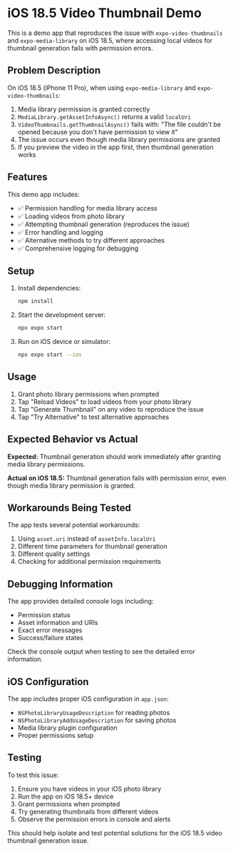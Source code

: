 # iOS 18.5 Video Thumbnail Demo

This is a demo app that reproduces the issue with `expo-video-thumbnails` and `expo-media-library` on iOS 18.5, where accessing local videos for thumbnail generation fails with permission errors.

## Problem Description

On iOS 18.5 (iPhone 11 Pro), when using `expo-media-library` and `expo-video-thumbnails`:

1. Media library permission is granted correctly
2. `MediaLibrary.getAssetInfoAsync()` returns a valid `localUri` 
3. `VideoThumbnails.getThumbnailAsync()` fails with: "The file couldn't be opened because you don't have permission to view it"
4. The issue occurs even though media library permissions are granted
5. If you preview the video in the app first, then thumbnail generation works

## Features

This demo app includes:

- ✅ Permission handling for media library access
- ✅ Loading videos from photo library  
- ✅ Attempting thumbnail generation (reproduces the issue)
- ✅ Error handling and logging
- ✅ Alternative methods to try different approaches
- ✅ Comprehensive logging for debugging

## Setup

1. Install dependencies:
   ```bash
   npm install
   ```

2. Start the development server:
   ```bash
   npx expo start
   ```

3. Run on iOS device or simulator:
   ```bash
   npx expo start --ios
   ```

## Usage

1. Grant photo library permissions when prompted
2. Tap "Reload Videos" to load videos from your photo library
3. Tap "Generate Thumbnail" on any video to reproduce the issue
4. Tap "Try Alternative" to test alternative approaches

## Expected Behavior vs Actual

**Expected:** Thumbnail generation should work immediately after granting media library permissions.

**Actual on iOS 18.5:** Thumbnail generation fails with permission error, even though media library permission is granted.

## Workarounds Being Tested

The app tests several potential workarounds:

1. Using `asset.uri` instead of `assetInfo.localUri`
2. Different time parameters for thumbnail generation
3. Different quality settings
4. Checking for additional permission requirements

## Debugging Information

The app provides detailed console logs including:

- Permission status
- Asset information and URIs
- Exact error messages
- Success/failure states

Check the console output when testing to see the detailed error information.

## iOS Configuration

The app includes proper iOS configuration in `app.json`:

- `NSPhotoLibraryUsageDescription` for reading photos
- `NSPhotoLibraryAddUsageDescription` for saving photos  
- Media library plugin configuration
- Proper permissions setup

## Testing

To test this issue:

1. Ensure you have videos in your iOS photo library
2. Run the app on iOS 18.5+ device
3. Grant permissions when prompted
4. Try generating thumbnails from different videos
5. Observe the permission errors in console and alerts

This should help isolate and test potential solutions for the iOS 18.5 video thumbnail generation issue.
